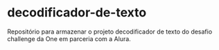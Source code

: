 # decodificador-de-texto
Repositório para armazenar o projeto decodificador de texto do desafio challenge da One em parceria com a Alura.

